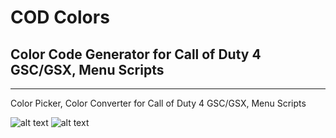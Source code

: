 # COD Colors

## Color Code Generator for Call of Duty 4 GSC/GSX, Menu Scripts

-------------------------------------------------------------

Color Picker, Color Converter for Call of Duty 4 GSC/GSX, Menu Scripts

<!--
    It's probably easier just to define references to any screenshots at the top of the file

    NOTE: All image URLs MUST be full paths and use https
-->
[color-picker]: https://github.com/tharindudj/cod-colors/blob/main/images/cod-colors.png "Color Picker for Call of Duty 4 Scripts"
[color-converter]: https://github.com/tharindudj/cod-colors/blob/main/images/cod-colors2.png "RGB/Hex to Cod Color Converter"

![alt text][color-picker]
![alt text][color-converter]